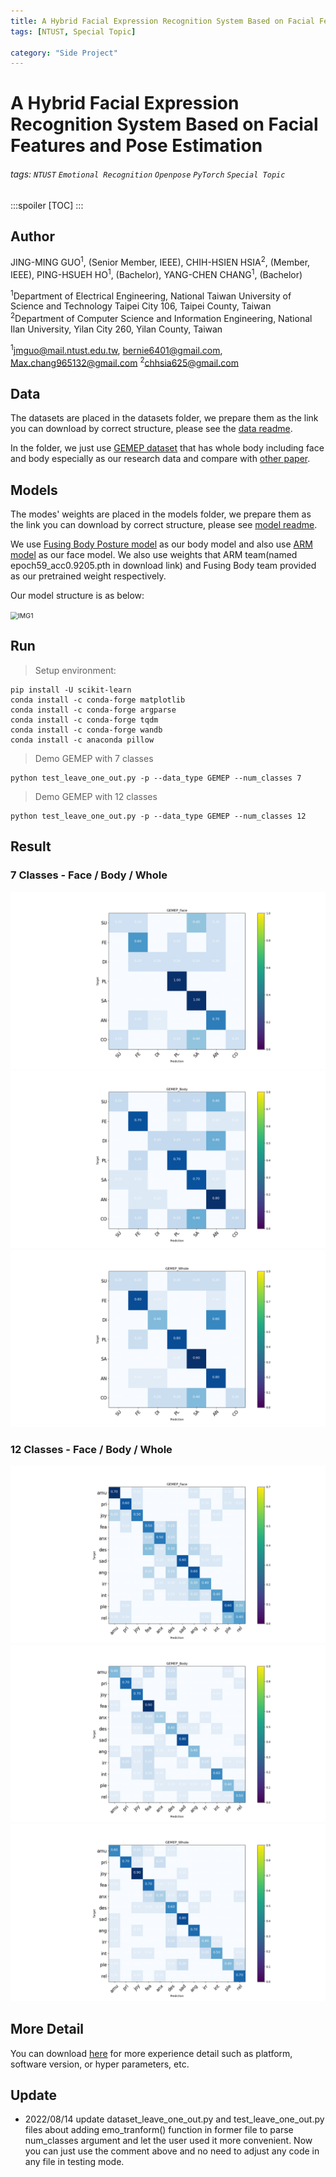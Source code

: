 ```yaml
---
title: A Hybrid Facial Expression Recognition System Based on Facial Features and Pose Estimation
tags: [NTUST, Special Topic]

category: "Side Project"
---
```


# A Hybrid Facial Expression Recognition System Based on Facial Features and Pose Estimation
<!-- more -->
###### tags: `NTUST` `Emotional Recognition` `Openpose` `PyTorch` `Special Topic`
:::spoiler
[TOC]
:::

## Author
JING-MING GUO<sup>1</sup>, (Senior Member, IEEE), CHIH-HSIEN HSIA<sup>2</sup>,  (Member, IEEE), PING-HSUEH HO<sup>1</sup>, (Bachelor), YANG-CHEN CHANG<sup>1</sup>, (Bachelor)

<sup>1</sup>Department of Electrical Engineering, National Taiwan University of Science and Technology
Taipei City 106, Taipei County, Taiwan
<sup>2</sup>Department of Computer Science and Information Engineering, National Ilan University, Yilan City 260, Yilan County, Taiwan

<sup>1</sup>jmguo@mail.ntust.edu.tw, bernie6401@gmail.com, Max.chang965132@gmail.com
<sup>2</sup>chhsia625@gmail.com

## Data
The datasets are placed in the datasets folder, we prepare them as the link you can download by correct structure, please see the [data readme](datasets/README.txt).

In the folder, we just use [GEMEP dataset](https://www.unige.ch/cisa/gemep) that has whole body including face and body especially as our research data and compare with [other paper](https://ieeexplore.ieee.org/abstract/document/8769871).

## Models
The modes' weights are placed in the models folder, we prepare them as the link you can download by correct structure, please see [model readme](models/README.txt).

We use [Fusing Body Posture model](https://github.com/filby89/body-face-emotion-recognition) as our body model and also use [ARM model](https://github.com/JiaweiShiCV/Amend-Representation-Module) as our face model. We also use  weights that ARM team(named epoch59_acc0.9205.pth in download link) and Fusing Body team provided as our pretrained weight respectively.

Our model structure is as below:

<img src="./models/model_structure.png" alt="IMG1" style="zoom:75%;" />

## Run
> Setup environment:

```
pip install -U scikit-learn
conda install -c conda-forge matplotlib
conda install -c conda-forge argparse
conda install -c conda-forge tqdm
conda install -c conda-forge wandb
conda install -c anaconda pillow
```

> Demo GEMEP with 7 classes
```
python test_leave_one_out.py -p --data_type GEMEP --num_classes 7
```
> Demo GEMEP with 12 classes
```
python test_leave_one_out.py -p --data_type GEMEP --num_classes 12
```

## Result

### 7 Classes - Face / Body / Whole
<img src="/assets/posts/NTUST Special Topic/GEMEP_Face7_acc0.66.png"/>
<img src="/assets/posts/NTUST Special Topic/GEMEP_Body7_acc0.5833.png"/>
<img src="/assets/posts/NTUST Special Topic/GEMEP_Whole7_acc0.6734.png"/>

### 12 Classes - Face / Body / Whole
<img src="/assets/posts/NTUST Special Topic/GEMEP_Face12_acc0.5083.png"/>
<img src="/assets/posts/NTUST Special Topic/GEMEP_Body12_acc0.525.png"/>
<img src="/assets/posts/NTUST Special Topic/GEMEP_Whole12_acc0.6083.png"/>

## More Detail
You can download [here](./A_Hybrid_Facial_Expression_Recognition_System_Based_on_Facial_Features_and_Pose_Estimation.pdf) for more experience detail such as platform, software version, or hyper parameters, etc.


## Update
* 2022/08/14 update dataset_leave_one_out.py and test_leave_one_out.py files about adding emo_tranform() function in former file to parse num_classes argument and let the user used it more convenient. Now you can just use the comment above and no need to adjust any code in any file in testing mode.